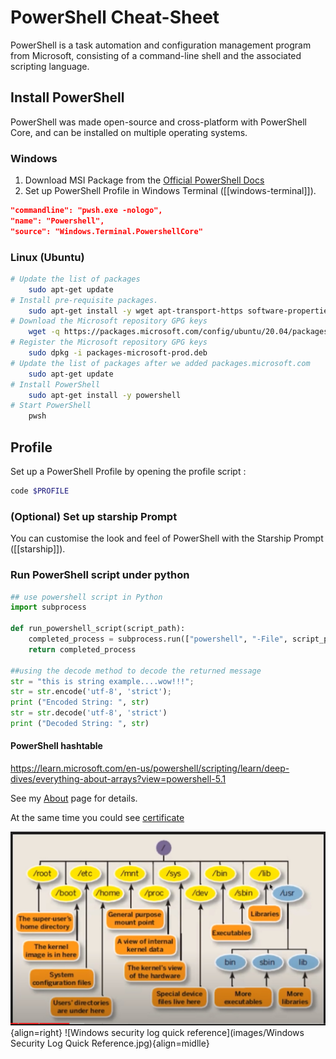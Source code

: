 # PowerShell Cheat-Sheet
PowerShell is a task automation and configuration management program from Microsoft, consisting of a command-line shell and the associated scripting language.

## Install PowerShell
PowerShell was made open-source and cross-platform with PowerShell Core, and can be installed on multiple operating systems.

### Windows
1. Download MSI Package from the [Official PowerShell Docs](https://docs.microsoft.com/en-us/powershell/scripting/install/installing-powershell-on-windows?view=powershell-7.2)
2. Set up PowerShell Profile in Windows Terminal ([[windows-terminal]]).
```json
"commandline": "pwsh.exe -nologo",
"name": "Powershell",
"source": "Windows.Terminal.PowershellCore"
```

### Linux (Ubuntu)
```bash
# Update the list of packages
    sudo apt-get update
# Install pre-requisite packages.
    sudo apt-get install -y wget apt-transport-https software-properties-common
# Download the Microsoft repository GPG keys
    wget -q https://packages.microsoft.com/config/ubuntu/20.04/packages-microsoft-prod.deb
# Register the Microsoft repository GPG keys
    sudo dpkg -i packages-microsoft-prod.deb
# Update the list of packages after we added packages.microsoft.com
    sudo apt-get update
# Install PowerShell
    sudo apt-get install -y powershell
# Start PowerShell
    pwsh
```

## Profile
Set up a PowerShell Profile by opening the profile script :
```powershell
code $PROFILE
```

### (Optional) Set up starship Prompt
You can customise the look and feel of PowerShell with the Starship Prompt ([[starship]]).

### Run PowerShell script under python
```python
## use powershell script in Python
import subprocess

def run_powershell_script(script_path):
    completed_process = subprocess.run(["powershell", "-File", script_path], capture_output=True)
    return completed_process

##using the decode method to decode the returned message
str = "this is string example....wow!!!";
str = str.encode('utf-8', 'strict');
print ("Encoded String: ", str)
str = str.decode('utf-8', 'strict')
print ("Decoded String: ", str)
```


#### PowerShell hashtable
https://learn.microsoft.com/en-us/powershell/scripting/learn/deep-dives/everything-about-arrays?view=powershell-5.1


See my [About](about.md) page for details.

At the same time you could see [certificate](certificate.md)

<!-- images/linux-file-system.jpg -->
<!-- ![alt text](linux-file-system.jpg "Title") -->
<!-- ![Alt text](images/linux-file-system.jpg) -->
<!-- <img src="/docs/docs/images/linux-file-system.jpg"> -->
![Linux file system](images/linux-file-system.jpg){align=right}
![Windows security log quick reference](images/Windows Security Log Quick Reference.jpg){align=midlle}
